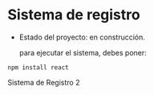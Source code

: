 <h1>Sistema de registro</h1>

- Estado del proyecto: en construcción.

  para ejecutar el sistema, debes poner:

```npm install react```

Sistema de Registro 2
